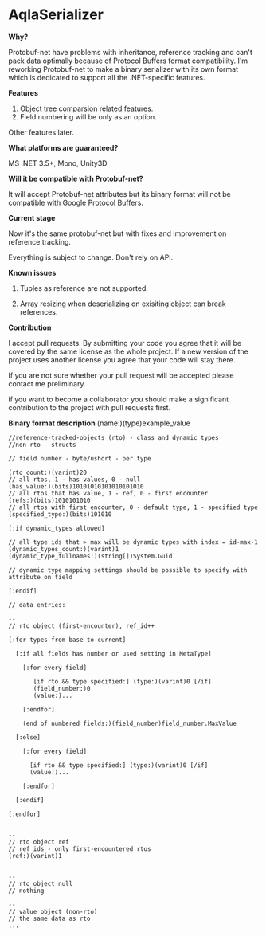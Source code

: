 AqlaSerializer
==============

<b>Why?</b>

Protobuf-net have problems with inheritance, reference tracking and can't pack data optimally because of Protocol Buffers format compatibility. I'm reworking Protobuf-net to make a binary serializer with its own format which is dedicated to support all the .NET-specific features. 

<b>Features</b>

1. Object tree comparsion related features. 
2. Field numbering will be only as an option.

Other features later.

<b>What platforms are guaranteed? </b>

MS .NET 3.5+, Mono, Unity3D

<b>Will it be compatible with Protobuf-net? </b>

It will accept Protobuf-net attributes but its binary format will not be compatible with Google Protocol Buffers.

<b>Current stage</b>

Now it's the same protobuf-net but with fixes and improvement on reference tracking.

Everything is subject to change. Don't rely on API.

<b>Known issues</b>

1. Tuples as reference are not supported.

2. Array resizing when deserializing on exisiting object can break references.

<b>Contribution</b>

I accept pull requests. By submitting your code you agree that it will be covered by the same license as the whole project. If a new version of the project uses another license you agree that your code will stay there.

If you are not sure whether your pull request will be accepted please contact me preliminary.

if you want to become a collaborator you should make a significant contribution to the project with pull requests first.

<b>Binary format description</b> (name:)(type)example_value


	//reference-tracked-objects (rto) - class and dynamic types
	//non-rto - structs
	
	// field number - byte/ushort - per type
	
	(rto_count:)(varint)20
	// all rtos, 1 - has values, 0 - null
	(has_value:)(bits)10101010101010101010
	// all rtos that has value, 1 - ref, 0 - first encounter
	(refs:)(bits)1010101010
	// all rtos with first encounter, 0 - default type, 1 - specified type
	(specified_type:)(bits)101010
	
	[:if dynamic_types allowed]
	
	// all type ids that > max will be dynamic types with index = id-max-1
	(dynamic_types_count:)(varint)1
	(dynamic_type_fullnames:)(string[])System.Guid
	
	// dynamic type mapping settings should be possible to specify with attribute on field
	
	[:endif]
	
	// data entries:
	
	--
	// rto object (first-encounter), ref_id++

	[:for types from base to current]
	
	  [:if all fields has number or used setting in MetaType]
	
	    [:for every field]
	
	       [if rto && type specified:] (type:)(varint)0 [/if]
	       (field_number:)0
	       (value:)...
	
	    [:endfor]
	
	    (end of numbered fields:)(field_number)field_number.MaxValue
	
	  [:else]
	
	    [:for every field]

	      [if rto && type specified:] (type:)(varint)0 [/if]	
	      (value:)...
	
	    [:endfor]
	
	  [:endif]
	  
	[:endfor]
	
	
	--
	// rto object ref
	// ref ids - only first-encountered rtos 
	(ref:)(varint)1
	
	
	--
	// rto object null
	// nothing
	
	--
	// value object (non-rto)
	// the same data as rto
	...
